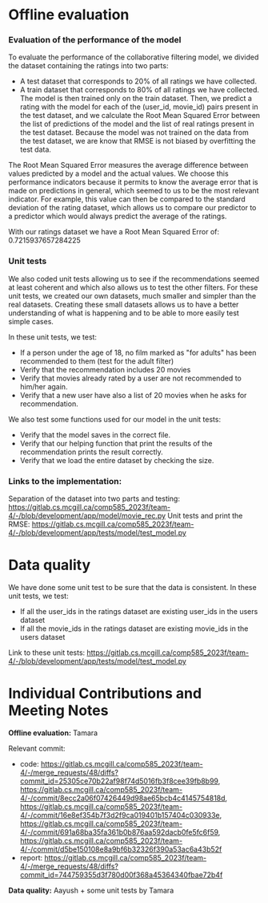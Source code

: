 # Offline evaluation

### Evaluation of the performance of the model

To evaluate the performance of the collaborative filtering model, we divided the dataset containing the ratings into two parts:
- A test dataset that corresponds to 20% of all ratings we have collected.
- A train dataset that corresponds to 80% of all ratings we have collected.
The model is then trained only on the train dataset. Then, we predict a rating with the model for each of the (user_id, movie_id) pairs present in the test dataset, and we calculate the Root Mean Squared Error between the list of predictions of the model and the list of real ratings present in the test dataset. Because the model was not trained on the data from the test dataset, we are know that RMSE is not biased by overfitting the test data. 

The Root Mean Squared Error measures the average difference between values predicted by a model and the actual values. We choose this performance indicators because it permits to know the average error that is made on predictions in general, which seemed to us to be the most relevant indicator. For example, this value can then be compared to the standard deviation of the rating dataset, which allows us to compare our predictor to a predictor which would always predict the average of the ratings. 

With our ratings dataset we have a Root Mean Squared Error of: 0.7215937657284225

### Unit tests

We also coded unit tests allowing us to see if the recommendations seemed at least coherent and which also allows us to test the other filters. For these unit tests, we created our own datasets, much smaller and simpler than the real datasets. Creating these small datasets allows us to have a better understanding of what is happening and to be able to more easily test simple cases. 

In these unit tests, we test:
- If a person under the age of 18, no film marked as "for adults" has been recommended to them (test for the adult filter)
- Verify that the recommendation includes 20 movies
- Verify that movies already rated by a user are not recommended to him/her again.
- Verify that a new user have also a list of 20 movies when he asks for recommendation.

We also test some functions used for our model in the unit tests:
- Verify that the model saves in the correct file.
- Verify that our helping function that print the results of the recommendation prints the result correctly.
- Verify that we load the entire dataset by checking the size.

### Links to the implementation:

Separation of the dataset into two parts and testing: https://gitlab.cs.mcgill.ca/comp585_2023f/team-4/-/blob/development/app/model/movie_rec.py
Unit tests and print the RMSE: https://gitlab.cs.mcgill.ca/comp585_2023f/team-4/-/blob/development/app/tests/model/test_model.py

# Data quality

We have done some unit test to be sure that the data is consistent. In these unit tests, we test:
- If all the user_ids in the ratings dataset are existing user_ids in the users dataset
- If all the movie_ids in the ratings dataset are existing movie_ids in the users dataset

Link to these unit tests: https://gitlab.cs.mcgill.ca/comp585_2023f/team-4/-/blob/development/app/tests/model/test_model.py

# Individual Contributions and Meeting Notes

**Offline evaluation:** Tamara

Relevant commit: 
- code: https://gitlab.cs.mcgill.ca/comp585_2023f/team-4/-/merge_requests/48/diffs?commit_id=25305ce70b22af98f74d5016fb3f8cee39fb8b99, https://gitlab.cs.mcgill.ca/comp585_2023f/team-4/-/commit/8ecc2a06f07426449d98ae65bcb4c4145754818d, https://gitlab.cs.mcgill.ca/comp585_2023f/team-4/-/commit/16e8ef354b7f3d2f9ca019401b157404c030933e, https://gitlab.cs.mcgill.ca/comp585_2023f/team-4/-/commit/691a68ba35fa361b0b876aa592dacb0fe5fc6f59, https://gitlab.cs.mcgill.ca/comp585_2023f/team-4/-/commit/d5be150108e8a9bf6b32326f390a53ac6a43b52f 
- report: https://gitlab.cs.mcgill.ca/comp585_2023f/team-4/-/merge_requests/48/diffs?commit_id=744759355d3f780d00f368a45364340fbae72b4f

**Data quality:** Aayush + some unit tests by Tamara
